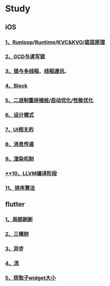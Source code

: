 # Study

## iOS
### [1、Runloop](./runloop.md)/[Runtime](./runtime.md)/[KVC&KVO](./kvckvo.md)/[底层原理](./dicengyuanli.md)
### [2、GCD与读写锁](./GCD.md)
### [3、锁与多线程](./lock.md)、[线程通讯](./xiancheng.md)、

### [4、Block](./block.md)
### [5、二进制重排插桩](erjinzhichazhuang.md)/[启动优化](./qidongyouhua.md)/[性能优化](./xingneng.md)

### [6、设计模式](./shejimoshi.md)


### [7、UI相关的]()

### [8、消息传递]()

### [9、渲染机制]()

### [**10、LLVM编译阶段](./llvm.md)
### [11、排序算法]()

## flutter
### [1、局部刷新]()

### [2、三棵树]()


### [3、异步]()

### [4、流]()


### [5、获取子widget大小]()
